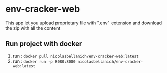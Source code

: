 # env-cracker-web

This app let you upload proprietary file with ".env" extension and download the zip with all the content


## Run project with docker

1. run :  `docker pull nicolasbellanich/env-cracker-web:latest`
1. run :  `docker run -p 8080:8080 nicolasbellanich/env-cracker-web:latest`
